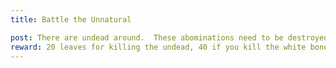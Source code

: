 ```yaml
---
title: Battle the Unnatural

post: There are undead around.  These abominations need to be destroyed.  They are stealing items and have them in a location close by.  Perhaps you can fight them and acquire them. 
reward: 20 leaves for killing the undead, 40 if you kill the white bone undead if it is at this location. 
---
```

